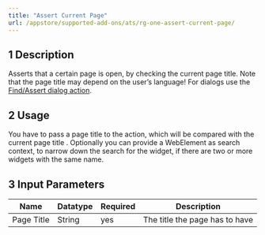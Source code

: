 ```yaml
---
title: "Assert Current Page"
url: /appstore/supported-add-ons/ats/rg-one-assert-current-page/
---
```


## 1 Description

Asserts that a certain page is open, by checking the current page title. Note that the page title may depend on the user’s language! For dialogs use the [Find/Assert dialog action](/appstore/supported-add-ons/ats/rg-one-findassert-dialog/).

## 2 Usage

You have to pass a page title to the action, which will be compared with the current page title .
Optionally you can provide a WebElement as search context, to narrow down the search for the widget, if there are two or more widgets with the same name.    

## 3 Input Parameters

Name | Datatype | Required| Description
--- | --- | --- | ---
Page Title | String | yes | The title the page has to have
